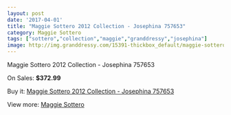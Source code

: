 ```yaml
---
layout: post
date: '2017-04-01'
title: "Maggie Sottero 2012 Collection - Josephina 757653"
category: Maggie Sottero
tags: ["sottero","collection","maggie","granddressy","josephina"]
image: http://img.granddressy.com/15391-thickbox_default/maggie-sottero-2012-collection-josephina-757653.jpg
---
```

Maggie Sottero 2012 Collection - Josephina 757653

On Sales: **$372.99**
<a href="https://www.granddressy.com/en/maggie-sottero/14420-maggie-sottero-2012-collection-josephina-757653.html"><amp-img layout="responsive" width="600" height="600" src="//img.granddressy.com/15391-thickbox_default/maggie-sottero-2012-collection-josephina-757653.jpg" alt="Maggie Sottero 2012 Collection - Josephina 757653 0" /></a>

Buy it: [Maggie Sottero 2012 Collection - Josephina 757653](https://www.granddressy.com/en/maggie-sottero/14420-maggie-sottero-2012-collection-josephina-757653.html "Maggie Sottero 2012 Collection - Josephina 757653")

View more: [Maggie Sottero](https://www.granddressy.com/en/13-maggie-sottero "Maggie Sottero")
